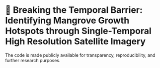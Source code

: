 # 🌿 Breaking the Temporal Barrier: Identifying Mangrove Growth Hotspots through Single-Temporal High Resolution Satellite Imagery

The code is made publicly available for transparency, reproducibility, and further research purposes.
